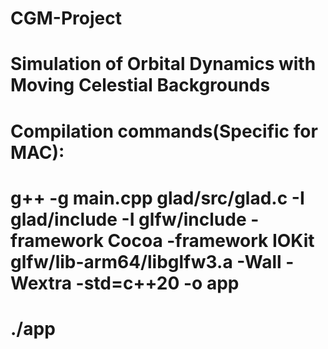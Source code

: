 # CGM-Project
# Simulation of Orbital Dynamics with Moving Celestial Backgrounds
# Compilation commands(Specific for MAC):
# g++ -g main.cpp glad/src/glad.c -I glad/include -I glfw/include -framework Cocoa -framework IOKit glfw/lib-arm64/libglfw3.a -Wall -Wextra -std=c++20 -o app
# ./app

